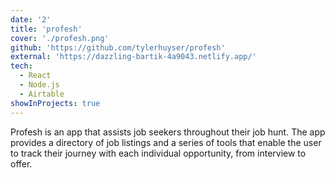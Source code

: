 ```yaml
---
date: '2'
title: 'profesh'
cover: './profesh.png'
github: 'https://github.com/tylerhuyser/profesh'
external: 'https://dazzling-bartik-4a9043.netlify.app/'
tech:
  - React
  - Node.js
  - Airtable
showInProjects: true
---
```


Profesh is an app that assists job seekers throughout their job hunt. The app provides a directory of job listings and a series of tools that enable the user to track their journey with each individual opportunity, from interview to offer.
